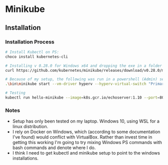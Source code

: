# Minikube

## Installation

### Installation Process

```bash
# Install Kubectl on PS:
choco install kubernetes-cli

# Installing v 0.28.0 for Windows x64 and dropping the exe in a folder on both my Windows and WSL installations' path variables.
curl https://github.com/kubernetes/minikube/releases/download/v0.28.0/minikube-windows-amd64 > ~/bin/minikube.exe && chmod +x ~/bin/minikube.exe

# Because of my setup, the following was run in a powershell (Admin) session after creating a new hypver-v external switch with the name below:
.\bin\minikube start --vm-driver hyperv --hyperv-virtual-switch "Primary Virtual Switch"

# Testing
kubectl run hello-minikube --image=k8s.gcr.io/echoserver:1.10 --port=8080

```

### Notes

- Setup has only been tested on my laptop. Windows 10, using WSL for a linux distribution.
- I rely on Docker on Windows, which (according to some documentation I've found) would conflict with VirtualBox. Rather than invest time in getting this working I'm going to try mixing Windows PS commands with bash commands and denote where I do.
- I think I need to get kubectl and minikube setup to point to the windows installations.



